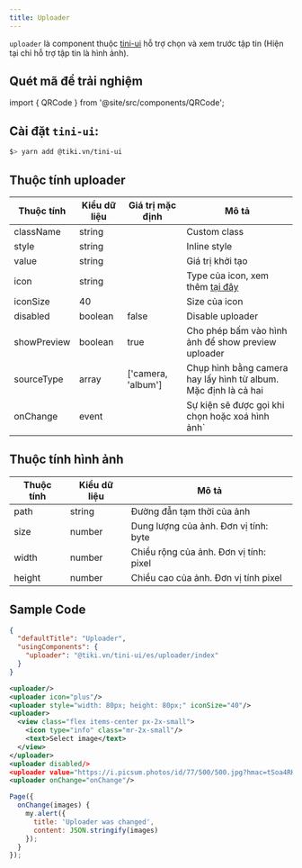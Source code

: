 ```yaml
---
title: Uploader
---
```


`uploader` là component thuộc [tini-ui](https://www.npmjs.com/package/@tiki.vn/tini-ui) hỗ trợ chọn và xem trước tập tin (Hiện tại chỉ hỗ trợ tập tin là hình ảnh).

## Quét mã để trải nghiệm

import { QRCode } from '@site/src/components/QRCode';

<QRCode page="pages/component/advance/actions/uploader/index" />

<!-- ## Demo

import { Simulator } from '@site/src/components/Simulator';

<Simulator page="pages/component/advance/actions/uploader/index" /> -->

## Cài đặt `tini-ui`:

```bash
$> yarn add @tiki.vn/tini-ui
```

## Thuộc tính uploader

| Thuộc tính  | Kiểu dữ liệu | Giá trị mặc định   | Mô tả                                                                                         |
| ----------- | ------------ | ------------------ | --------------------------------------------------------------------------------------------- |
| className   | string       |                    | Custom class                                                                                  |
| style       | string       |                    | Inline style                                                                                  |
| value       | string       |                    | Giá trị khởi tạo                                                                              |
| icon        | string       |                    | Type của icon, xem thêm [tại đây](https://developers.tiki.vn/docs/component/basic/basic/icon) |
| iconSize    | 40           |                    | Size của icon                                                                                 |
| disabled    | boolean      | false              | Disable uploader                                                                              |
| showPreview | boolean      | true               | Cho phép bấm vào hình ảnh để show preview uploader                                            |
| sourceType  | array        | ['camera, 'album'] | Chụp hình bằng camera hay lấy hình từ album. Mặc định là cả hai                               |
| onChange    | event        |                    | Sự kiện sẽ được gọi khi chọn hoặc xoá hình ảnh`                                               |

## Thuộc tính hình ảnh

| Thuộc tính | Kiểu dữ liệu | Mô tả                                  |
| ---------- | ------------ | -------------------------------------- |
| path       | string       | Đường đẫn tạm thời của ảnh             |
| size       | number       | Dung lượng của ảnh. Đơn vị tính: byte  |
| width      | number       | Chiều rộng của ảnh. Đơn vị tính: pixel |
| height     | number       | Chiều cao của ảnh. Đơn vị tính pixel   |

## Sample Code

```json title=index.json
{
  "defaultTitle": "Uploader",
  "usingComponents": {
    "uploader": "@tiki.vn/tini-ui/es/uploader/index"
  }
}
```

```xml title=index.txml
<uploader/>
<uploader icon="plus"/>
<uploader style="width: 80px; height: 80px;" iconSize="40"/>
<uploader>
  <view class="flex items-center px-2x-small">
    <icon type="info" class="mr-2x-small"/>
    <text>Select image</text>
  </view>
</uploader>
<uploader disabled/>
<uploader value="https://i.picsum.photos/id/77/500/500.jpg?hmac=tSoa4RHbrWHe6CfA-uOJZpiHj-3e9OoYJ91vBlFaMD8"/>
<uploader onChange="onChange"/>
```

```js title=index.js
Page({
  onChange(images) {
    my.alert({
      title: 'Uploader was changed',
      content: JSON.stringify(images)
    });
  }
});
```
